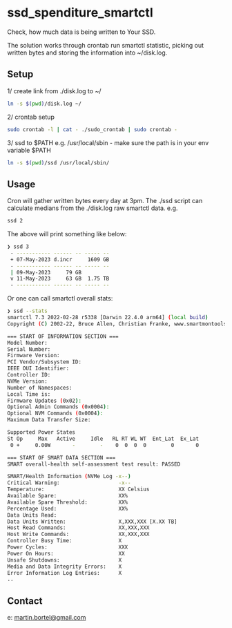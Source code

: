 # ssd_spenditure_smartctl

Check, how much data is being written to Your SSD.

The solution works through crontab run smartctl statistic, picking out written bytes and storing the information into ~/disk.log.

## Setup
1/ create link from ./disk.log to ~/
```sh
ln -s $(pwd)/disk.log ~/
```
2/ crontab setup
```sh
sudo crontab -l | cat - ./sudo_crontab | sudo crontab -
```
3/ ssd to $PATH
e.g. /usr/local/sbin - make sure the path is in your env variable $PATH
```sh
ln -s $(pwd)/ssd /usr/local/sbin/
```

## Usage
Cron will gather written bytes every day at 3pm.
The ./ssd script can calculate medians from the ./disk.log raw smartctl data.
e.g.
```sh
ssd 2
```
The above will print something like below:
```sh
❯ ssd 3
 - ----------- ------ -- ----- --
 + 07-May-2023 d.incr     1609 GB
 - ----------- ------ -- ----- --
 | 09-May-2023     79 GB
 v 11-May-2023     63 GB  1.75 TB
 - ----------- ------ -- ----- --
```

Or one can call smartctl overall stats:
```sh
❯ ssd --stats
smartctl 7.3 2022-02-28 r5338 [Darwin 22.4.0 arm64] (local build)
Copyright (C) 2002-22, Bruce Allen, Christian Franke, www.smartmontools.org

=== START OF INFORMATION SECTION ===
Model Number:                       
Serial Number:                      
Firmware Version:                   
PCI Vendor/Subsystem ID:           
IEEE OUI Identifier:                
Controller ID:                      
NVMe Version:                       
Number of Namespaces:              
Local Time is:                     
Firmware Updates (0x02):           
Optional Admin Commands (0x0004):   
Optional NVM Commands (0x0004):     
Maximum Data Transfer Size:        

Supported Power States
St Op     Max   Active     Idle   RL RT WL WT  Ent_Lat  Ex_Lat
 0 +     0.00W       -        -    0  0  0  0        0       0

=== START OF SMART DATA SECTION ===
SMART overall-health self-assessment test result: PASSED

SMART/Health Information (NVMe Log -x--)
Critical Warning:                   -x--
Temperature:                        XX Celsius
Available Spare:                    XX%
Available Spare Threshold:          XX%
Percentage Used:                    XX%
Data Units Read:                    
Data Units Written:                 X,XXX,XXX [X.XX TB]
Host Read Commands:                 XX,XXX,XXX
Host Write Commands:                XX,XXX,XXX
Controller Busy Time:               X
Power Cycles:                       XXX
Power On Hours:                     XX
Unsafe Shutdowns:                   X
Media and Data Integrity Errors:    X
Error Information Log Entries:      X
..
```

## Contact
e: martin.bortel@gmail.com
